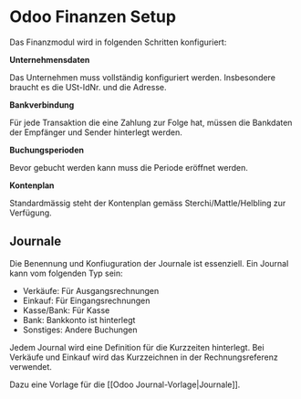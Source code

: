 # Odoo Finanzen Setup
Das Finanzmodul wird in folgenden Schritten konfiguriert:

**Unternehmensdaten**

Das Unternehmen muss vollständig konfiguriert werden. Insbesondere braucht es die USt-IdNr. und die Adresse.

**Bankverbindung**

Für jede Transaktion die eine Zahlung zur Folge hat, müssen die Bankdaten der Empfänger und Sender hinterlegt werden.

**Buchungsperioden**

Bevor gebucht werden kann muss die Periode eröffnet werden.

**Kontenplan**

Standardmässig steht der Kontenplan gemäss Sterchi/Mattle/Helbling zur Verfügung.

## Journale

Die Benennung und Konfiuguration der Journale ist essenziell. Ein Journal kann vom folgenden Typ sein:

* Verkäufe: Für Ausgangsrechnungen
* Einkauf: Für Eingangsrechnungen
* Kasse/Bank: Für Kasse
* Bank: Bankkonto ist hinterlegt
* Sonstiges: Andere Buchungen

Jedem Journal wird eine Definition für die Kurzzeiten hinterlegt. Bei Verkäufe und Einkauf wird das Kurzzeichnen in der Rechnungsreferenz verwendet.

Dazu eine Vorlage für die [[Odoo Journal-Vorlage|Journale]].